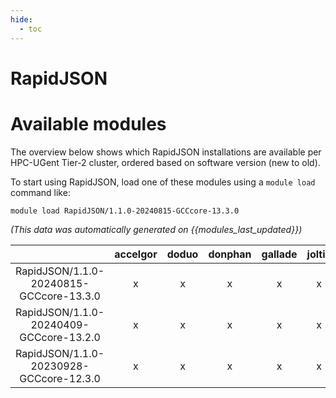 ```yaml
---
hide:
  - toc
---
```


RapidJSON
=========

# Available modules


The overview below shows which RapidJSON installations are available per HPC-UGent Tier-2 cluster, ordered based on software version (new to old).

To start using RapidJSON, load one of these modules using a `module load` command like:

```shell
module load RapidJSON/1.1.0-20240815-GCCcore-13.3.0
```

*(This data was automatically generated on {{modules_last_updated}})*  

| |accelgor|doduo|donphan|gallade|joltik|litleo|shinx|
| :---: | :---: | :---: | :---: | :---: | :---: | :---: | :---: |
|RapidJSON/1.1.0-20240815-GCCcore-13.3.0|x|x|x|x|x|x|x|
|RapidJSON/1.1.0-20240409-GCCcore-13.2.0|x|x|x|x|x|x|x|
|RapidJSON/1.1.0-20230928-GCCcore-12.3.0|x|x|x|x|x|x|x|
